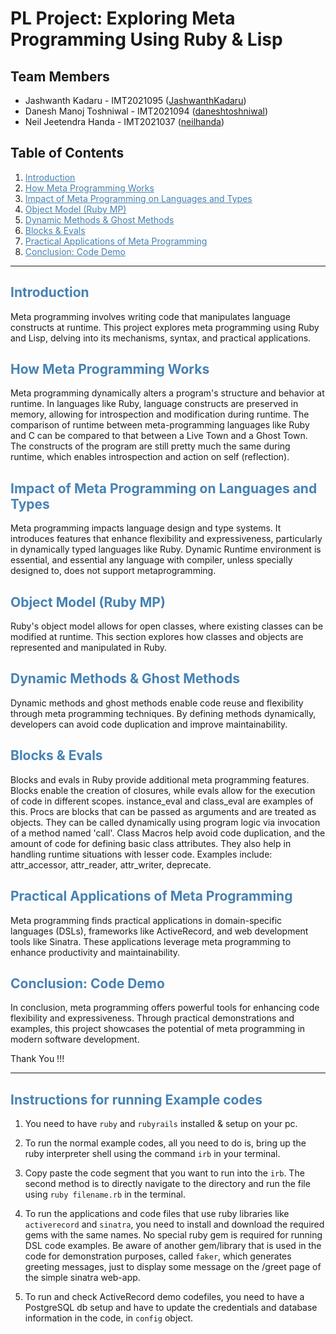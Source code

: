 # PL Project: Exploring Meta Programming Using Ruby & Lisp

## Team Members

- Jashwanth Kadaru - IMT2021095 ([JashwanthKadaru](https://github.com/JashwanthKadaru))
- Danesh Manoj Toshniwal - IMT2021094 ([daneshtoshniwal](https://github.com/daneshtoshniwal))
- Neil Jeetendra Handa - IMT2021037 ([neilhanda](https://github.com/neilhanda/))

## Table of Contents

1. <a style="color: #4682B4;" href="#introduction">Introduction</a>
2. <a style="color: #4682B4;" href="#how-meta-programming-works">How Meta Programming Works</a>
3. <a style="color: #4682B4;" href="#impact-of-meta-programming-on-languages-and-types">Impact of Meta Programming on Languages and Types</a>
4. <a style="color: #4682B4;" href="#object-model-ruby-mp">Object Model (Ruby MP)</a>
5. <a style="color: #4682B4;" href="#dynamic-methods--ghost-methods">Dynamic Methods & Ghost Methods</a>
6. <a style="color: #4682B4;" href="#blocks--evals">Blocks & Evals</a>
7. <a style="color: #4682B4;" href="#practical-applications-of-meta-programming">Practical Applications of Meta Programming</a>
8. <a style="color: #4682B4;" href="#conclusion-code-demo">Conclusion: Code Demo</a>

---

## <a name="introduction" style="color: #4682B4;">Introduction</a>

Meta programming involves writing code that manipulates language constructs at runtime. This project explores meta programming using Ruby and Lisp, delving into its mechanisms, syntax, and practical applications.

## <a name="how-meta-programming-works" style="color: #4682B4;">How Meta Programming Works</a>

Meta programming dynamically alters a program's structure and behavior at runtime. In languages like Ruby, language constructs are preserved in memory, allowing for introspection and modification during runtime. The comparison of runtime between meta-programming languages like Ruby and C can be compared to that between a Live Town and a Ghost Town. The constructs of the program are still pretty much the same during runtime, which enables introspection and action on self (reflection).

## <a name="impact-of-meta-programming-on-languages-and-types" style="color: #4682B4;">Impact of Meta Programming on Languages and Types</a>

Meta programming impacts language design and type systems. It introduces features that enhance flexibility and expressiveness, particularly in dynamically typed languages like Ruby. Dynamic Runtime environment is essential, and essential any language with compiler, unless specially designed to, does not support metaprogramming.

## <a name="object-model-ruby-mp" style="color: #4682B4;">Object Model (Ruby MP)</a>

Ruby's object model allows for open classes, where existing classes can be modified at runtime. This section explores how classes and objects are represented and manipulated in Ruby.

## <a name="dynamic-methods--ghost-methods" style="color: #4682B4;">Dynamic Methods & Ghost Methods</a>

Dynamic methods and ghost methods enable code reuse and flexibility through meta programming techniques. By defining methods dynamically, developers can avoid code duplication and improve maintainability.

## <a name="blocks--evals" style="color: #4682B4;">Blocks & Evals</a>

Blocks and evals in Ruby provide additional meta programming features. Blocks enable the creation of closures, while evals allow for the execution of code in different scopes. instance_eval and class_eval are examples of this. Procs are blocks that can be passed as arguments and are treated as objects. They can be called dynamically using program logic via invocation of a method named 'call'. Class Macros help avoid code duplication, and the amount of code for defining basic class attributes. They also help in handling runtime situations with lesser code. Examples include: attr_accessor, attr_reader, attr_writer, deprecate.

## <a name="practical-applications-of-meta-programming" style="color: #4682B4;">Practical Applications of Meta Programming</a>

Meta programming finds practical applications in domain-specific languages (DSLs), frameworks like ActiveRecord, and web development tools like Sinatra. These applications leverage meta programming to enhance productivity and maintainability.

## <a name="conclusion-code-demo" style="color: #4682B4;">Conclusion: Code Demo</a>

In conclusion, meta programming offers powerful tools for enhancing code flexibility and expressiveness. Through practical demonstrations and examples, this project showcases the potential of meta programming in modern software development.

Thank You !!!

---

## <span style="color: #4682B4;"> Instructions for running Example codes </span>

1. You need to have `ruby` and `rubyrails` installed & setup on your pc.

2. To run the normal example codes, all you need to do is, bring up the ruby interpreter shell using the command `irb` in your terminal.

3. Copy paste the code segment that you want to run into the `irb`. The second method is to directly navigate to the directory and run the file using `ruby filename.rb` in the terminal.

4. To run the applications and code files that use ruby libraries like `activerecord` and `sinatra`, you need to install and download the required gems with the same names. No special ruby gem is required for running DSL code examples. Be aware of another gem/library that is used in the code for demonstration purposes, called `faker`, which generates greeting messages, just to display some message on the /greet page of the simple sinatra web-app.

5. To run and check ActiveRecord demo codefiles, you need to have a PostgreSQL db setup and have to update the credentials and database information in the code, in `config` object.
